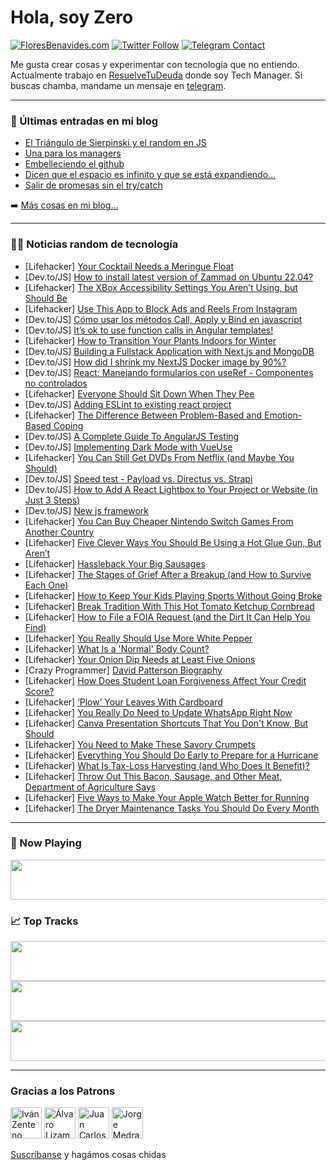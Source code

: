 # Hola, soy Zero

[![FloresBenavides.com](https://img.shields.io/website?down_message=oops&label=MiBlog&style=for-the-badge&up_message=online&url=https%3A%2F%2Ffloresbenavides.com)](https://floresbenavides.com) [![Twitter Follow](https://img.shields.io/twitter/follow/ZeroDragon?color=%231DA1F2&label=Follow&logo=twitter&logoColor=ffffff&style=for-the-badge)](https://twitter.com/zerodragon) [![Telegram Contact](https://img.shields.io/badge/escr%C3%ADbeme-ZeroDragon-%2326A5E4?style=for-the-badge&logo=telegram)](https://t.me/zerodragon)

Me gusta crear cosas y experimentar con tecnología que no entiendo.
Actualmente trabajo en [ResuelveTuDeuda](http://github.com/resuelve) donde soy Tech Manager.
Si buscas chamba, mandame un mensaje en [telegram](https://t.me/zerodragon).

---

### 📕 Últimas entradas en mi blog
<!-- BLOG-POST-LIST:START -->
- [El Triángulo de Sierpinski y el random en JS](https://floresbenavides.com/el-triangulo-de-sierpinski-y-el-random-en-js/)
- [Una para los managers](https://floresbenavides.com/una-para-los-managers/)
- [Embelleciendo el github](https://floresbenavides.com/embelleciendo-el-github/)
- [Dicen que el espacio es infinito y que se está expandiendo…](https://floresbenavides.com/dicen-que-el-espacio-es-infinito-y-que-se-esta-expandiendo/)
- [Salir de promesas sin el try/catch](https://floresbenavides.com/salir-de-promesas-sin-el-try-catch/)
<!-- BLOG-POST-LIST:END -->

➡️ [Más cosas en mi blog...](https://floresbenavides.com)

---

### 👨‍💻 Noticias random de tecnología
<!-- TECH-POSTS:START -->
- [Lifehacker] [Your Cocktail Needs a Meringue Float](https://lifehacker.com/your-cocktail-needs-a-meringue-float-1849591308)
- [Dev.to/JS] [How to install latest version of Zammad on Ubuntu 22.04?](https://dev.to/chetanmittaldev/how-to-install-latest-version-of-zammad-on-ubuntu-2204-5hag)
- [Lifehacker] [The XBox Accessibility Settings You Aren’t Using, but Should Be](https://lifehacker.com/the-xbox-accessibility-settings-you-aren-t-using-but-s-1849589902)
- [Lifehacker] [Use This App to Block Ads and Reels From Instagram](https://lifehacker.com/use-this-app-to-block-ads-and-reels-from-instagram-1849586357)
- [Dev.to/JS] [Cómo usar los métodos Call, Apply y Bind en javascript](https://dev.to/khriztianmoreno/como-usar-los-metodos-javascript-call-apply-y-bind-32ek)
- [Dev.to/JS] [It’s ok to use function calls in Angular templates!](https://dev.to/eneajaho/its-ok-to-use-function-calls-in-angular-templates-4029)
- [Lifehacker] [How to Transition Your Plants Indoors for Winter](https://lifehacker.com/how-to-transition-your-plants-indoors-for-winter-1849589228)
- [Dev.to/JS] [Building a Fullstack Application with Next.js and MongoDB](https://dev.to/get_pieces/building-a-fullstack-application-with-nextjs-and-mongodb-427d)
- [Dev.to/JS] [How did I shrink my NextJS Docker image by 90%?](https://dev.to/jvsa7_/how-i-reduced-my-nextjs-docker-image-in-80-1na2)
- [Dev.to/JS] [React: Manejando formularios con useRef - Componentes no controlados](https://dev.to/matiasfha/react-manejando-formularios-con-useref-componentes-no-controlados-4nig)
- [Lifehacker] [Everyone Should Sit Down When They Pee](https://lifehacker.com/everyone-should-sit-down-when-they-pee-1849587707)
- [Dev.to/JS] [Adding ESLint to existing react project](https://dev.to/lokdevp/adding-eslint-to-existing-react-project-1nhd)
- [Lifehacker] [The Difference Between Problem-Based and Emotion-Based Coping](https://lifehacker.com/the-difference-between-problem-based-and-emotion-based-1849587690)
- [Dev.to/JS] [A Complete Guide To AngularJS Testing](https://dev.to/lambdatest/a-complete-guide-to-angularjs-testing-lf3)
- [Dev.to/JS] [Implementing Dark Mode with VueUse](https://dev.to/vuemastery/implementing-dark-mode-with-vueuse-2m75)
- [Lifehacker] [You Can Still Get DVDs From Netflix &lpar;and Maybe You Should&rpar;](https://lifehacker.com/you-can-still-get-dvds-from-netflix-and-maybe-you-shou-1849586365)
- [Dev.to/JS] [Speed test - Payload vs. Directus vs. Strapi](https://dev.to/payloadcms/speed-test-payload-vs-directus-vs-strapi-4jn3)
- [Dev.to/JS] [How to Add A React Lightbox to Your Project or Website &lpar;in Just 3 Steps&rpar;](https://dev.to/silviaodwyer/how-to-add-a-react-lightbox-to-your-project-or-website-in-just-3-steps-3b6i)
- [Dev.to/JS] [New js framework](https://dev.to/jamshdbek/new-js-femwork-466j)
- [Lifehacker] [You Can Buy Cheaper Nintendo Switch Games From Another Country](https://lifehacker.com/you-can-buy-cheaper-nintendo-switch-games-from-another-1849588044)
- [Lifehacker] [Five Clever Ways You Should Be Using a Hot Glue Gun, But Aren’t](https://lifehacker.com/five-clever-ways-you-should-be-using-a-hot-glue-gun-bu-1849583389)
- [Lifehacker] [Hassleback Your Big Sausages](https://lifehacker.com/hassleback-your-big-sausages-1849587781)
- [Lifehacker] [The Stages of Grief After a Breakup &lpar;and How to Survive Each One&rpar;](https://lifehacker.com/the-stages-of-grief-after-a-breakup-and-how-to-survive-1849586927)
- [Lifehacker] [How to Keep Your Kids Playing Sports Without Going Broke](https://lifehacker.com/how-to-keep-your-kids-playing-sports-without-going-brok-1849586177)
- [Lifehacker] [Break Tradition With This Hot Tomato Ketchup Cornbread](https://lifehacker.com/break-tradition-with-this-hot-tomato-ketchup-cornbread-1849587437)
- [Lifehacker] [How to File a FOIA Request &lpar;and the Dirt It Can Help You Find&rpar;](https://lifehacker.com/how-to-file-a-foia-request-and-the-dirt-it-can-help-yo-1849586091)
- [Lifehacker] [You Really Should Use More White Pepper](https://lifehacker.com/you-really-should-use-more-white-pepper-1849587399)
- [Lifehacker] [What Is a &#39;Normal&#39; Body Count?](https://lifehacker.com/what-is-a-normal-body-count-1849586649)
- [Lifehacker] [Your Onion Dip Needs at Least Five Onions](https://lifehacker.com/your-onion-dip-needs-at-least-five-onions-1849586590)
- [Crazy Programmer] [David Patterson Biography](https://www.thecrazyprogrammer.com/2022/09/david-patterson-biography.html)
- [Lifehacker] [How Does Student Loan Forgiveness Affect Your Credit Score?](https://lifehacker.com/how-does-student-loan-forgiveness-affect-your-credit-sc-1849586487)
- [Lifehacker] [‘Plow’ Your Leaves With Cardboard](https://lifehacker.com/plow-your-leaves-with-cardboard-1849586080)
- [Lifehacker] [You Really Do Need to Update WhatsApp Right Now](https://lifehacker.com/you-really-do-need-to-update-whatsapp-right-now-1849585597)
- [Lifehacker] [Canva Presentation Shortcuts That You Don&#39;t Know, But Should](https://lifehacker.com/canva-presentation-shortcuts-that-you-dont-know-but-sh-1849585901)
- [Lifehacker] [You Need to Make These Savory Crumpets](https://lifehacker.com/you-need-to-make-these-savory-crumpets-1849585719)
- [Lifehacker] [Everything You Should Do Early to Prepare for a Hurricane](https://lifehacker.com/everything-you-should-do-right-now-to-prepare-for-a-hur-1848995841)
- [Lifehacker] [What Is Tax-Loss Harvesting &lpar;and Who Does It Benefit&rpar;?](https://lifehacker.com/what-is-tax-loss-harvesting-and-who-does-it-benefit-1849583091)
- [Lifehacker] [Throw Out This Bacon, Sausage, and Other Meat, Department of Agriculture Says](https://lifehacker.com/throw-out-this-bacon-sausage-and-other-meat-departme-1849585203)
- [Lifehacker] [Five Ways to Make Your Apple Watch Better for Running](https://lifehacker.com/five-ways-to-make-your-apple-watch-better-for-running-1849585154)
- [Lifehacker] [The Dryer Maintenance Tasks You Should Do Every Month](https://lifehacker.com/the-dryer-maintenance-tasks-you-should-do-every-month-1849582598)<!-- TECH-POSTS:END -->

---

### 🎵 Now Playing
<a href="https://spotify-now-playing-dun.vercel.app/now-playing?open"><img src="https://spotify-now-playing-dun.vercel.app/now-playing" width="540" height="64"></a>

### 📈 Top Tracks
<a href="https://spotify-now-playing-dun.vercel.app/top-tracks?i=1&open"><img src="https://spotify-now-playing-dun.vercel.app/top-tracks?i=1" width="540" height="64"></a>
<a href="https://spotify-now-playing-dun.vercel.app/top-tracks?i=2&open"><img src="https://spotify-now-playing-dun.vercel.app/top-tracks?i=2" width="540" height="64"></a>
<a href="https://spotify-now-playing-dun.vercel.app/top-tracks?i=3&open"><img src="https://spotify-now-playing-dun.vercel.app/top-tracks?i=3" width="540" height="64"></a>

---

### Gracias a los Patrons
[<img src="https://avatars.githubusercontent.com/u/243380?v=4" alt="Iván Zenteno" width="50px">](https://github.com/k001) [<img src="https://avatars.githubusercontent.com/u/19955639?v=4" alt="Álvaro Lizama" width="50px">](https://github.com/alvarolizama) [<img src="https://avatars.githubusercontent.com/u/2718753?v=4" alt="Juan Carlos Ruiz" width="50px">](https://github.com/JuanCrg90) [<img src="https://avatars.githubusercontent.com/u/37025?v=4" alt="Jorge Medrano" width="50px">](https://github.com/h1pp1e) 

[Suscríbanse](https://www.patreon.com/zerodragon) y hagámos cosas chidas
